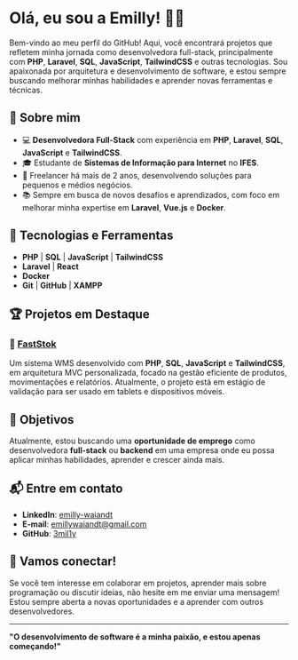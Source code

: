 # Olá, eu sou a Emilly! 👩‍💻

Bem-vindo ao meu perfil do GitHub! Aqui, você encontrará projetos que refletem minha jornada como desenvolvedora full-stack, principalmente com **PHP**, **Laravel**, **SQL**, **JavaScript**, **TailwindCSS** e outras tecnologias. Sou apaixonada por arquitetura e desenvolvimento de software, e estou sempre buscando melhorar minhas habilidades e aprender novas ferramentas e técnicas.

## 🚀 Sobre mim

- 💻 **Desenvolvedora Full-Stack** com experiência em **PHP**, **Laravel**, **SQL**, **JavaScript** e **TailwindCSS**.
- 🎓 Estudante de **Sistemas de Informação para Internet** no **IFES**.
- 💼 Freelancer há mais de 2 anos, desenvolvendo soluções para pequenos e médios negócios.
- 📚 Sempre em busca de novos desafios e aprendizados, com foco em melhorar minha expertise em **Laravel**, **Vue.js** e **Docker**.

## 🔧 Tecnologias e Ferramentas

- **PHP** | **SQL** | **JavaScript** | **TailwindCSS**
- **Laravel** | **React**
- **Docker**
- **Git** | **GitHub** | **XAMPP**

## 🏆 Projetos em Destaque

### 🚀 [FastStok](https://github.com/3mil1y/faststok)
Um sistema WMS desenvolvido com **PHP**, **SQL**, **JavaScript** e **TailwindCSS**, em arquitetura MVC personalizada, focado na gestão eficiente de produtos, movimentações e relatórios. Atualmente, o projeto está em estágio de validação para ser usado em tablets e dispositivos móveis.

## 🎯 Objetivos

Atualmente, estou buscando uma **oportunidade de emprego** como desenvolvedora **full-stack** ou **backend** em uma empresa onde eu possa aplicar minhas habilidades, aprender e crescer ainda mais.

## 📬 Entre em contato

- **LinkedIn**: [emilly-waiandt](https://www.linkedin.com/in/emilly-waiandt/)
- **E-mail**: [emillywaiandt@gmail.com](mailto:emillywaiandt@gmail.com)
- **GitHub**: [3mil1y](https://github.com/3mil1y)

## 🌱 Vamos conectar!

Se você tem interesse em colaborar em projetos, aprender mais sobre programação ou discutir ideias, não hesite em me enviar uma mensagem! Estou sempre aberta a novas oportunidades e a aprender com outros desenvolvedores.

---

**"O desenvolvimento de software é a minha paixão, e estou apenas começando!"**


<!---
3mil1y/3mil1y is a ✨ special ✨ repository because its `README.md` (this file) appears on your GitHub profile.
You can click the Preview link to take a look at your changes.
--->
